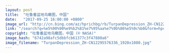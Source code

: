 ```yaml
---
layout: post
title:  "吐鲁番盆地鸟瞰图，中国"
date:   "2017-09-25 16:00:00 +0800"
image_url: "http://cn.bing.com/az/hprichbg/rb/TurpanDepression_ZH-CN12295576336_1920x1080.jpg"
link: "/search?q=%e5%90%90%e9%b2%81%e7%95%aa%e7%9b%86%e5%9c%b0&form=hpcapt&mkt=zh-cn"
copyright: "吐鲁番盆地鸟瞰图，中国 (© NASA)"
image_hash: "6742a98afc5dbbfcb61377c3f47880a6"
image_filename: "TurpanDepression_ZH-CN12295576336_1920x1080.jpg"
---
```

